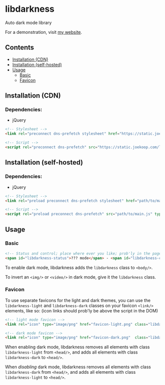 # libdarkness
Auto dark mode library

For a demonstration, visit [my website](https://joekoop.com/).

## Contents
+ [Installation (CDN)](#installation-cdn)
+ [Installation (self-hosted)](#installation-self-hosted)
+ [Usage](#usage)
  + [Basic](#basic)
  + [Favicon](#favicon)

## Installation (CDN)
### Dependencies:
+ jQuery

```html
<!-- Stylesheet -->
<link rel="preconnect dns-prefetch stylesheet" href="https://static.joekoop.com/libdarkness/main.css" />

<!-- Script -->
<script rel="preconnect dns-prefetch" src="https://static.joekoop.com/libdarkness/main.js" type="module"></script>
```

## Installation (self-hosted)
### Dependencies:
+ jQuery

```html
<!-- Stylesheet -->
<link rel="preload preconnect dns-prefetch stylesheet" href="path/to/main.css" />

<!-- Script -->
<script rel="preload preconnect dns-prefetch" src="path/to/main.js" type="module"></script>
```

## Usage
### Basic

```html
<!-- Status and control; place where ever you like; prob'ly in the page footer -->
<span id="libdarkness-status">??? mode</span> - <span id="libdarkness-control">Change</span>
```

To enable dark mode, libdarkness adds the `libdarkness` class to `<body/>`.

To invert an `<img/>` or `<video/>` in dark mode, give it the `libdarkness` class.

### Favicon

To use separate favicons for the light and dark themes, you can use the `libdarkness-light` and `libdarkness-dark` classes on your favicon `<link/>` elements, like so: (icon links should prob'ly be above the script in the DOM)

```html
<!-- light mode favicon -->
<link rel="icon" type="image/png" href="favicon-light.png" class="libdarkness-light" />
```
```html
<!-- dark mode favicon -->
<link rel="icon" type="image/png" href="favicon-dark.png"  class="libdarkness-dark" />
```

When enabling dark mode, libdarkness removes all elements with class `libdarkness-light` from `<head/>`, and adds all elements with class `libdarkness-dark` to `<head/>`.

When _disabling_ dark mode, libdarkness removes all elements with class `libdarkness-dark` from `<head/>`, and adds all elements with class `libdarkness-light` to `<head/>`.
